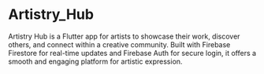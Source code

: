 # Artistry_Hub
Artistry Hub is a Flutter app for artists to showcase their work, discover others, and connect within a creative community. Built with Firebase Firestore for real-time updates and Firebase Auth for secure login, it offers a smooth and engaging platform for artistic expression.
